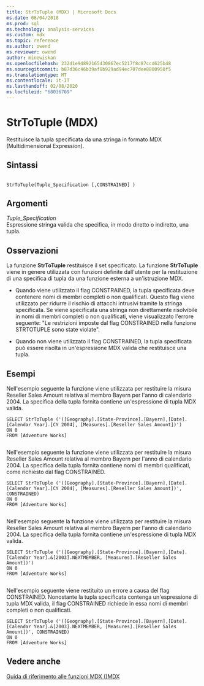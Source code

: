 ```yaml
---
title: StrToTuple (MDX) | Microsoft Docs
ms.date: 06/04/2018
ms.prod: sql
ms.technology: analysis-services
ms.custom: mdx
ms.topic: reference
ms.author: owend
ms.reviewer: owend
author: minewiskan
ms.openlocfilehash: 232d1e94892165430867ec5217f8c87ccd625b48
ms.sourcegitcommit: b87d36c46b39af8b929ad94ec707dee8800950f5
ms.translationtype: MT
ms.contentlocale: it-IT
ms.lasthandoff: 02/08/2020
ms.locfileid: "68036709"
---
```

# <a name="strtotuple-mdx"></a>StrToTuple (MDX)


  Restituisce la tupla specificata da una stringa in formato MDX (Multidimensional Expression).  
  
## <a name="syntax"></a>Sintassi  
  
```  
  
StrToTuple(Tuple_Specification [,CONSTRAINED] )   
```  
  
## <a name="arguments"></a>Argomenti  
 *Tuple_Specification*  
 Espressione stringa valida che specifica, in modo diretto o indiretto, una tupla.  
  
## <a name="remarks"></a>Osservazioni  
 La funzione **StrToTuple** restituisce il set specificato. La funzione **StrToTuple** viene in genere utilizzata con funzioni definite dall'utente per la restituzione di una specifica di tupla da una funzione esterna a un'istruzione MDX.  
  
-   Quando viene utilizzato il flag CONSTRAINED, la tupla specificata deve contenere nomi di membri completi o non qualificati. Questo flag viene utilizzato per ridurre il rischio di attacchi intrusivi tramite la stringa specificata. Se viene specificata una stringa non direttamente risolvibile in nomi di membri completi o non qualificati, viene visualizzato l'errore seguente: "Le restrizioni imposte dal flag CONSTRAINED nella funzione STRTOTUPLE sono state violate".  
  
-   Quando non viene utilizzato il flag CONSTRAINED, la tupla specificata può essere risolta in un'espressione MDX valida che restituisce una tupla.  
  
## <a name="examples"></a>Esempi  
 Nell'esempio seguente la funzione viene utilizzata per restituire la misura Reseller Sales Amount relativa al membro Bayern per l'anno di calendario 2004. La specifica della tupla fornita contiene un'espressione di tupla MDX valida.  
  
```  
SELECT StrToTuple ('([Geography].[State-Province].[Bayern],[Date].[Calendar Year].[CY 2004], [Measures].[Reseller Sales Amount])')  
ON 0  
FROM [Adventure Works]  
  
```  
  
 Nell'esempio seguente la funzione viene utilizzata per restituire la misura Reseller Sales Amount relativa al membro Bayern per l'anno di calendario 2004. La specifica della tupla fornita contiene nomi di membri qualificati, come richiesto dal flag CONSTRAINED.  
  
```  
SELECT StrToTuple ('([Geography].[State-Province].[Bayern],[Date].[Calendar Year].[CY 2004], [Measures].[Reseller Sales Amount])', CONSTRAINED)  
ON 0  
FROM [Adventure Works]  
  
```  
  
 Nell'esempio seguente la funzione viene utilizzata per restituire la misura Reseller Sales Amount relativa al membro Bayern per l'anno di calendario 2004. La specifica della tupla fornita contiene un'espressione di tupla MDX valida.  
  
```  
SELECT StrToTuple ('([Geography].[State-Province].[Bayern],[Date].[Calendar Year].&[2003].NEXTMEMBER, [Measures].[Reseller Sales Amount])')  
ON 0  
FROM [Adventure Works]  
  
```  
  
 Nell'esempio seguente viene restituito un errore a causa del flag CONSTRAINED. Nonostante la tupla specificata contenga un'espressione di tupla MDX valida, il flag CONSTRAINED richiede in essa nomi di membri completi o non qualificati.  
  
```  
SELECT StrToTuple ('([Geography].[State-Province].[Bayern],[Date].[Calendar Year].&[2003].NEXTMEMBER, [Measures].[Reseller Sales Amount])', CONSTRAINED)  
ON 0  
FROM [Adventure Works]  
```  
  
## <a name="see-also"></a>Vedere anche  
 [Guida di riferimento alle funzioni MDX &#40;&#41;MDX](../mdx/mdx-function-reference-mdx.md)  
  
  
